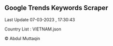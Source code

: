 

## Google Trends Keywords Scraper 
 
Last Update 07-03-2023 , 17:30:43

Country List :
VIETNAM.json



© Abdul Muttaqin 
